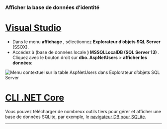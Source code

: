 ### <a name="view-the-identity-database"></a>Afficher la base de données d’identité

# <a name="visual-studio"></a>[Visual Studio](#tab/visual-studio) 

* Dans le menu **affichage** , sélectionnez **Explorateur d’objets SQL Server** (SSOX).
* Accédez à (base de données locale **) MSSQLLocalDB (SQL Server 13)** . Cliquez avec le bouton droit sur **dbo. AspNetUsers** > **afficher les données**:

![Menu contextuel sur la table AspNetUsers dans Explorateur d’objets SQL Server](~/security/authentication/accconfirm/_static/ssox.png)

# <a name="net-core-cli"></a>[CLI .NET Core](#tab/netcore-cli)

Vous pouvez télécharger de nombreux outils tiers pour gérer et afficher une base de données SQLite, par exemple, le [navigateur DB pour SQLite](https://sqlitebrowser.org/).

---
